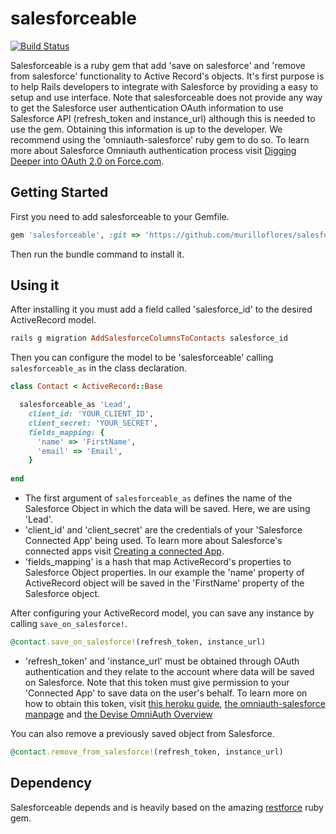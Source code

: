 # salesforceable

[![Build Status](https://travis-ci.org/murilloflores/salesforceable.svg)](https://travis-ci.org/murilloflores/salesforceable)

Salesforceable is a ruby gem that add 'save on salesforce' and 'remove from salesforce' functionality to Active Record's objects.
It's first purpose is to help Rails developers to integrate with Salesforce by providing a easy to setup and use interface. Note that salesforceable does not provide any way to get the Salesforce user authentication OAuth information to use Salesforce API (refresh_token and instance_url) although this is needed to use the gem. Obtaining this information is up to the developer. We recommend using the 'omniauth-salesforce' ruby gem to do so. To learn more about Salesforce Omniauth authentication process visit [Digging Deeper into OAuth 2.0 on Force.com](https://developer.salesforce.com/page/Digging_Deeper_into_OAuth_2.0_on_Force.com).

## Getting Started

First you need to add salesforceable to your Gemfile.
```ruby
gem 'salesforceable', :git => 'https://github.com/murilloflores/salesforceable.git'
```

Then run the bundle command to install it.

## Using it

After installing it you must add a field called 'salesforce_id' to the desired ActiveRecord model. 

```ruby
rails g migration AddSalesforceColumnsToContacts salesforce_id
```

Then you can configure the model to be 'salesforceable' calling ```salesforceable_as``` in the class declaration.

```ruby
class Contact < ActiveRecord::Base

  salesforceable_as 'Lead', 
    client_id: 'YOUR_CLIENT_ID', 
    client_secret: 'YOUR_SECRET',
    fields_mapping: {
      'name' => 'FirstName',
      'email' => 'Email',
    }
  
end
```

- The first argument of ```salesforceable_as``` defines the name of the Salesforce Object in which the data will be saved. Here, we are using 'Lead'.
- 'client_id' and 'client_secret' are the credentials of your 'Salesforce Connected App' being used. To learn more about Salesforce's connected apps visit [Creating a connected App](https://help.salesforce.com/apex/HTViewHelpDoc?id=connected_app_create.htm).
- 'fields_mapping' is a hash that map ActiveRecord's properties to Salesforce Object properties. In our example the 'name' property of ActiveRecord object will be saved in the 'FirstName' property of the Salesforce object.

After configuring your ActiveRecord model, you can save any instance by calling ```save_on_salesforce!```.

```ruby
@contact.save_on_salesforce!(refresh_token, instance_url)
```

- 'refresh_token' and 'instance_url' must be obtained through OAuth authentication and they relate to the account where data will be saved on Salesforce. Note that this token must give permission to your 'Connected App' to save data on the user's behalf.
To learn more on how to obtain this token, visit [this heroku guide](https://devcenter.heroku.com/articles/integrating-force-com-and-heroku-apps), [the omniauth-salesforce manpage](https://github.com/realdoug/omniauth-salesforce) and [the Devise OmniAuth Overview](https://github.com/plataformatec/devise/wiki/OmniAuth:-Overview)

You can also remove a previously saved object from Salesforce.
```ruby
@contact.remove_from_salesforce!(refresh_token, instance_url)
```

## Dependency

Salesforceable depends and is heavily based on the amazing [restforce](https://github.com/ejholmes/restforce) ruby gem.


